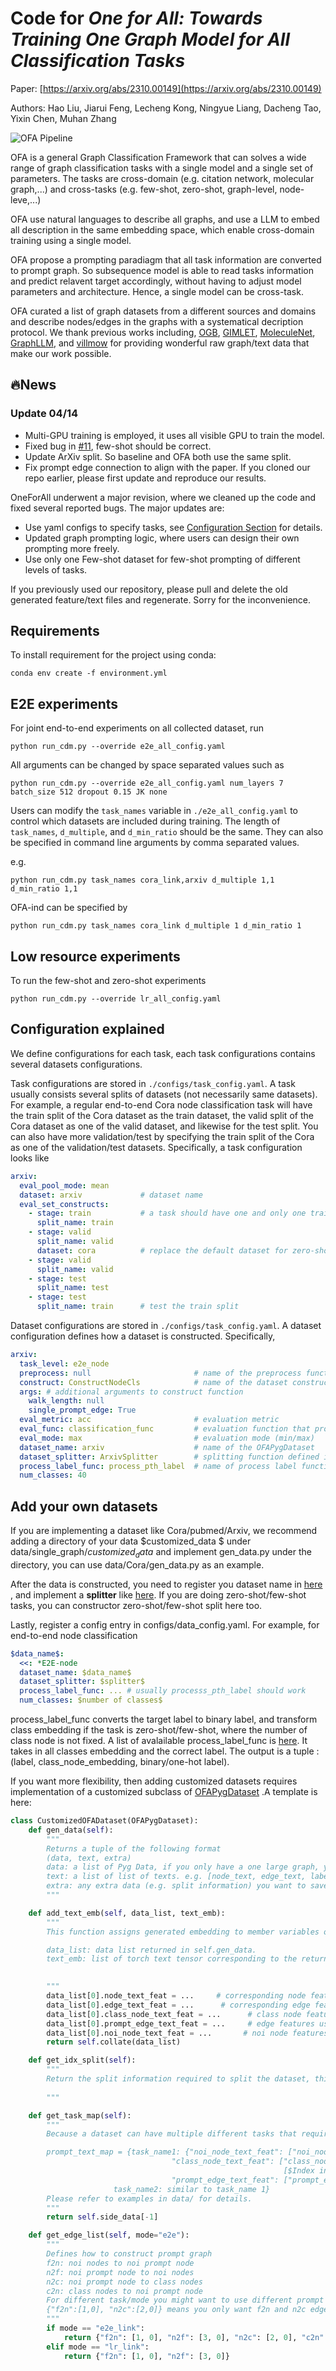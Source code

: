 # Code for *One for All: Towards Training One Graph Model for All Classification Tasks*

Paper: [https://arxiv.org/abs/2310.00149](https://arxiv.org/abs/2310.00149)

Authors: Hao Liu, Jiarui Feng, Lecheng Kong, Ningyue Liang, Dacheng Tao, Yixin Chen, Muhan Zhang

![OFA Pipeline ](ofapipeline.png)

OFA is a general Graph Classification Framework that can solves a wide range of graph classification tasks with a single
model and a single set of parameters. The tasks are cross-domain (e.g. citation network, molecular graph,...) and
cross-tasks (e.g. few-shot, zero-shot, graph-level, node-leve,...)

OFA use natural languages to describe all graphs, and use a LLM to embed all description in the same embedding space,
which enable cross-domain training using a single model.

OFA propose a prompting paradiagm that all task information are converted to prompt graph. So subsequence model is able
to read tasks information and predict relavent target accordingly, without having to adjust model parameters and
architecture. Hence, a single model can be cross-task.

OFA curated a list of graph datasets from a different sources and domains and describe nodes/edges in the graphs with a
systematical decription protocol. We thank previous works
including, [OGB](https://ogb.stanford.edu/), [GIMLET](https://github.com/zhao-ht/GIMLET/tree/master), [MoleculeNet](https://arxiv.org/abs/1703.00564), [GraphLLM](https://arxiv.org/pdf/2307.03393.pdf),
and [villmow](https://github.com/villmow/datasets_knowledge_embedding/tree/master) for providing wonderful raw
graph/text data that make our work possible.

## 🔥News
### Update 04/14
- Multi-GPU training is employed, it uses all visible GPU to train the model.
- Fixed bug in [#11](https://github.com/LechengKong/OneForAll/issues/11), few-shot should be correct.
- Update ArXiv split. So baseline and OFA both use the same split.
- Fix prompt edge connection to align with the paper.
If you cloned our repo earlier, please first update and reproduce our results.

OneForAll underwent a major revision, where we cleaned up the code and fixed several reported bugs. The major updates
are:

- Use yaml configs to specify tasks, see [Configuration Section](#configuration-explained) for details.
- Updated graph prompting logic, where users can design their own prompting more freely.
- Use only one Few-shot dataset for few-shot prompting of different levels of tasks.

If you previously used our repository, please pull and delete the old generated feature/text files and regenerate. Sorry
for the inconvenience.

## Requirements

To install requirement for the project using conda:

```
conda env create -f environment.yml
```

## E2E experiments

For joint end-to-end experiments on all collected dataset, run

```
python run_cdm.py --override e2e_all_config.yaml
```

All arguments can be changed by space separated values such as

```
python run_cdm.py --override e2e_all_config.yaml num_layers 7 batch_size 512 dropout 0.15 JK none
```

Users can modify the `task_names` variable in `./e2e_all_config.yaml` to control which datasets are included during
training. The length of `task_names`, `d_multiple`, and `d_min_ratio` should be the same. They can also be specified in
command line arguments by comma separated values.

e.g.

```
python run_cdm.py task_names cora_link,arxiv d_multiple 1,1 d_min_ratio 1,1
```

OFA-ind can be specified by

```
python run_cdm.py task_names cora_link d_multiple 1 d_min_ratio 1
```

## Low resource experiments

To run the few-shot and zero-shot experiments

```
python run_cdm.py --override lr_all_config.yaml
```

## Configuration explained

We define configurations for each task, each task configurations contains several datasets configurations.

Task configurations are stored in `./configs/task_config.yaml`. A task usually consists several splits of datasets (not
necessarily same datasets). For example, a regular end-to-end Cora node classification task will have the train split of
the Cora dataset as the train dataset, the valid split of the Cora dataset as one of the valid dataset, and likewise for
the test split. You can also have more validation/test by specifying the train split of the Cora as one of the
validation/test datasets. Specifically, a task configuration looks like

```yaml
arxiv:
  eval_pool_mode: mean
  dataset: arxiv             # dataset name
  eval_set_constructs:
    - stage: train           # a task should have one and only one train stage dataset
      split_name: train
    - stage: valid
      split_name: valid
      dataset: cora          # replace the default dataset for zero-shot tasks
    - stage: valid
      split_name: valid
    - stage: test
      split_name: test
    - stage: test
      split_name: train      # test the train split
```

Dataset configurations are stored in `./configs/task_config.yaml`. A dataset configuration defines how a dataset is
constructed. Specifically,

```yaml
arxiv:
  task_level: e2e_node
  preprocess: null                       # name of the preprocess function defined in task_constructor.py
  construct: ConstructNodeCls            # name of the dataset construction function defined in task_constructor.py
  args: # additional arguments to construct function
    walk_length: null
    single_prompt_edge: True
  eval_metric: acc                       # evaluation metric
  eval_func: classification_func         # evaluation function that process model output and batch to input to evaluator
  eval_mode: max                         # evaluation mode (min/max)
  dataset_name: arxiv                    # name of the OFAPygDataset
  dataset_splitter: ArxivSplitter        # splitting function defined in task_constructor.py
  process_label_func: process_pth_label  # name of process label function that transform original label to the binary labels
  num_classes: 40 
```

## Add your own datasets

If you are implementing a dataset like Cora/pubmed/Arxiv, we recommend adding a directory of your data \$customized_data \$ under data/single_graph/$customized_data$ and implement gen_data.py under the directory, you can use data/Cora/gen_data.py as an example.


After the data is constructed, you need to register you dataset name in [here](https://github.com/LechengKong/OneForAll/blob/e73f799cabb07e5c6138ba7e8f71881c4e5dd87f/task_constructor.py#L25) , and implement a **splitter** like [here](https://github.com/LechengKong/OneForAll/blob/e73f799cabb07e5c6138ba7e8f71881c4e5dd87f/task_constructor.py#L35). If you are doing zero-shot/few-shot tasks, you can constructor zero-shot/few-shot split here too.

Lastly, register a config entry in configs/data_config.yaml. For example, for end-to-end node classification

```yaml
$data_name$:
  <<: *E2E-node
  dataset_name: $data_name$
  dataset_splitter: $splitter$
  process_label_func: ... # usually processs_pth_label should work
  num_classes: $number of classes$
```
process_label_func converts the target label to binary label, and transform class embedding if the task is zero-shot/few-shot, where the number of class node is not fixed. A list of avalailable process_label_func is [here](https://github.com/LechengKong/OneForAll/blob/e73f799cabb07e5c6138ba7e8f71881c4e5dd87f/task_constructor.py#L280). It takes in all classes embedding and the correct label. The output is a tuple : (label, class_node_embedding, binary/one-hot label).

If you want more flexibility, then adding customized datasets requires implementation of a customized subclass of [OFAPygDataset](https://github.com/LechengKong/OneForAll/blob/e73f799cabb07e5c6138ba7e8f71881c4e5dd87f/data/ofa_data.py#L31) .A template is here:

```python
class CustomizedOFADataset(OFAPygDataset):
    def gen_data(self):
        """
        Returns a tuple of the following format
        (data, text, extra) 
        data: a list of Pyg Data, if you only have a one large graph, you should still wrap it with the list.
        text: a list of list of texts. e.g. [node_text, edge_text, label_text] this is will be converted to pooled vector representation.
        extra: any extra data (e.g. split information) you want to save.
        """

    def add_text_emb(self, data_list, text_emb):
        """
        This function assigns generated embedding to member variables of the graph

        data_list: data list returned in self.gen_data.
        text_emb: list of torch text tensor corresponding to the returned text in self.gen_data. text_emb[0] = llm_encode(text[0])

        
        """
        data_list[0].node_text_feat = ...     # corresponding node features
        data_list[0].edge_text_feat = ...      # corresponding edge features
        data_list[0].class_node_text_feat = ...      # class node features
        data_list[0].prompt_edge_text_feat = ...     # edge features used in prompt node
        data_list[0].noi_node_text_feat = ...       # noi node features, refer to the paper for the definition
        return self.collate(data_list)

    def get_idx_split(self):
        """
        Return the split information required to split the dataset, this optional, you can further split the dataset in task_constructor.py
        
        """

    def get_task_map(self):
        """
        Because a dataset can have multiple different tasks that requires different prompt/class text embedding. This function returns a task map that maps a task name to the desired text embedding. Specifically, a task map is of the following format.

        prompt_text_map = {task_name1: {"noi_node_text_feat": ["noi_node_text_feat", [$Index in data[0].noi_node_text_feat$]],
                                    "class_node_text_feat": ["class_node_text_feat",
                                                             [$Index in data[0].class_node_text_feat$]],
                                    "prompt_edge_text_feat": ["prompt_edge_text_feat", [$Index in data[0].prompt_edge_text_feat$]]},
                       task_name2: similar to task_name 1}
        Please refer to examples in data/ for details.
        """
        return self.side_data[-1]

    def get_edge_list(self, mode="e2e"):
        """
        Defines how to construct prompt graph
        f2n: noi nodes to noi prompt node
        n2f: noi prompt node to noi nodes
        n2c: noi prompt node to class nodes
        c2n: class nodes to noi prompt node
        For different task/mode you might want to use different prompt graph construction, you can do so by returning a dictionary. For example
        {"f2n":[1,0], "n2c":[2,0]} means you only want f2n and n2c edges, f2n edges have edge type 1, and its text embedding feature is data[0].prompt_edge_text_feat[0]
        """
        if mode == "e2e_link":
            return {"f2n": [1, 0], "n2f": [3, 0], "n2c": [2, 0], "c2n": [4, 0]}
        elif mode == "lr_link":
            return {"f2n": [1, 0], "n2f": [3, 0]}
```

